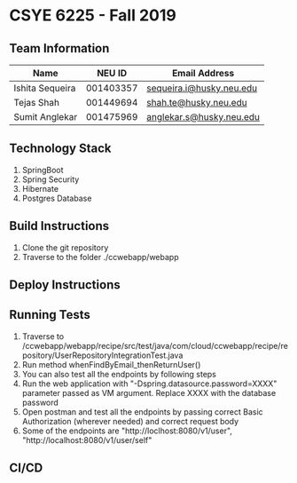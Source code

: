 # CSYE 6225 - Fall 2019

## Team Information

| Name | NEU ID | Email Address |
| --- | --- | --- |
| Ishita Sequeira| 001403357 | sequeira.i@husky.neu.edu |
| Tejas Shah | 001449694 | shah.te@husky.neu.edu |
| Sumit Anglekar | 001475969 | anglekar.s@husky.neu.edu |

## Technology Stack
1. SpringBoot
2. Spring Security
3. Hibernate
4. Postgres Database

## Build Instructions
1. Clone the git repository 
2. Traverse to the folder ./ccwebapp/webapp

## Deploy Instructions


## Running Tests
1. Traverse to /ccwebapp/webapp/recipe/src/test/java/com/cloud/ccwebapp/recipe/repository/UserRepositoryIntegrationTest.java
2. Run method  whenFindByEmail_thenReturnUser()
3. You can also test all the endpoints by following steps
4. Run the web application with "-Dspring.datasource.password=XXXX" parameter passed as VM argument. Replace XXXX with the database password
5. Open postman and test all the endpoints by passing correct Basic Authorization (wherever needed) and correct request body
6. Some of the endpoints are "http://loclhost:8080/v1/user", "http://localhost:8080/v1/user/self"

## CI/CD

